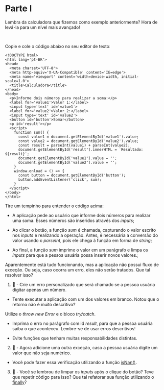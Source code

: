 # Parte I

Lembra da calculadora que fizemos como exemplo anteriormente? Hora de levá-la para um nível mais avançado!

<br>

Copie e cole o código abaixo no seu editor de texto:

```
<!DOCTYPE html>
<html lang='pt-BR'>
<head>
  <meta charset='UTF-8'>
  <meta http-equiv='X-UA-Compatible' content='IE=edge'>
  <meta name='viewport' content='width=device-width, initial-scale=1.0'>
  <title>Calculadora</title>
</head>
<body>
  <p>Informe dois números para realizar a soma:</p>
  <label for='value1'>Valor 1:</label>
  <input type='text' id='value1'>
  <label for='value2'>Valor 2:</label>
  <input type='text' id='value2'>
  <button id='button'>Somar</button>
  <p id='result'></p>
  <script>
    function sum() {
      const value1 = document.getElementById('value1').value;
      const value2 = document.getElementById('value2').value;
      const result = parseInt(value1) + parseInt(value2);
      document.getElementById('result').innerHTML = `Resultado: ${result}`;
      document.getElementById('value1').value = '';
      document.getElementById('value2').value = '';
    }
    window.onload = () => {
      const button = document.getElementById('button');
      button.addEventListener('click', sum);
    }
  </script>
</body>
</html>
```

Tire um tempinho para entender o código acima:

* A aplicação pede ao usuário que informe dois números para realizar uma soma. Esses números são inseridos através dos _inputs_;

* Ao clicar o botão, a função _sum_ é chamada, capturando o valor escrito nos _inputs_ e realizando a operação. Antes, é necessária a conversão do valor usando o _parseInt_, pois ele chega à função em forma de _string_;

* Ao final, a função _sum_ imprime o valor em um parágrafo e limpa os _inputs_ para que a pessoa usuária possa inserir novos valores.;

Aparentemente está tudo funcionando, mas a aplicação não possui fluxo de exceção. Ou seja, caso ocorra um erro, eles não serão tratados. Que tal resolver isso?

1. 🚀 - Crie um erro personalizado que será chamado se a pessoa usuária digitar apenas um número.

* Tente executar a aplicação com um dos valores em branco. Notou que o retorno não é muito descritivo?

Utilize o _throw new Error_ e o bloco _try/catch_.

* Imprima o erro no parágrafo com id _result_, para que a pessoa usuária saiba o que aconteceu. Lembre-se de usar erros descritivos!

* Evite funções que tenham muitas responsabilidades distintas.

2. 🚀 - Agora adicione uma outra exceção, caso a pessoa usuária digite um valor que não seja numérico.

* Você pode fazer essa verificação utilizando a função [isNan()](https://developer.mozilla.org/pt-BR/docs/Web/JavaScript/Reference/Global_Objects/isNaN).

3. 🚀 - Você se lembrou de limpar os _inputs_ após o clique do botão? Teve que repetir código para isso? Que tal refatorar sua função utilizando o [finally](https://developer.mozilla.org/pt-BR/docs/Web/JavaScript/Reference/Statements/try...catch#the_finally_clause)?